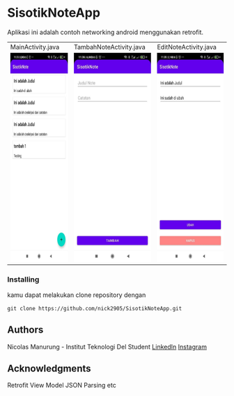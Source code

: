 # SisotikNoteApp

Aplikasi ini adalah contoh networking android menggunakan retrofit.

<table>
  <tr>
    <td>MainActivity.java</td>
     <td>TambahNoteActivity.java</td>
     <td>EditNoteActivity.java</td>
  </tr>
  <tr>
    <td><img src="https://github.com/nick2905/SisotikNoteApp/blob/main/img/MainActivity.java.jpg" width=270 height=480></td>
    <td><img src="https://github.com/nick2905/SisotikNoteApp/blob/main/img/TambahNoteActivity.java.jpg" width=270 height=480></td>
    <td><img src="https://github.com/nick2905/SisotikNoteApp/blob/main/img/EditNoteActivity.java.jpg" width=270 height=480></td>
  </tr>
 </table>

### Installing
kamu dapat melakukan clone repository dengan
```
git clone https://github.com/nick2905/SisotikNoteApp.git
```
## Authors

 Nicolas Manurung - Institut Teknologi Del Student 
 [LinkedIn](https://www.linkedin.com/in/nicolasmanurung/)
 [Instagram](https://www.instagram.com/nicolasmanurung)


## Acknowledgments
Retrofit
View Model
JSON Parsing
etc

